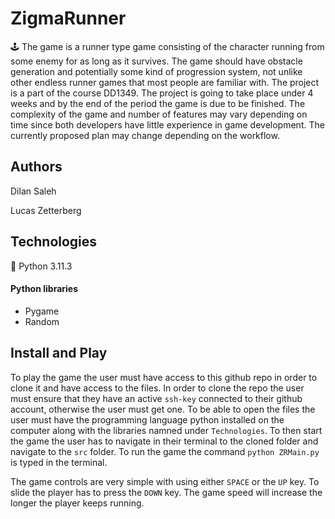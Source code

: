 # ZigmaRunner
:joystick: The game is a runner type game consisting of the character running from some enemy for as long as it survives. The game should have obstacle generation and potentially some kind of progression system, not unlike other endless runner games that most people are familiar with. The project is a part of the course DD1349. The project is going to take place under 4 weeks and by the end of the period the game is due to be finished. The complexity of the game and number of features may vary depending on time since both developers have little experience in game development. The currently proposed plan may change depending on the workflow. 

## Authors

Dilan Saleh

Lucas Zetterberg

## Technologies

:snake: Python 3.11.3

#### Python libraries

* Pygame
* Random

## Install and Play

To play the game the user must have access to this github repo in order to clone it and have access to the files. In order to clone the repo the user must ensure that they have an active `ssh-key` connected to their github account, otherwise the user must get one. To be able to open the files the user must have the programming language python installed on the computer along with the libraries namned under `Technologies`. To then start the game the user has to navigate in their terminal to the cloned folder and navigate to the `src` folder. To run the game the command `python ZRMain.py` is typed in the terminal. 

The game controls are very simple with using either `SPACE` or the `UP` key. To slide the player has to press the `DOWN` key. The game speed will increase the longer the player keeps running.
